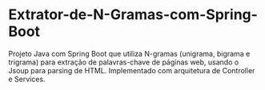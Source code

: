 # Extrator-de-N-Gramas-com-Spring-Boot
Projeto Java com Spring Boot que utiliza N-gramas (unigrama, bigrama e trigrama) para extração de palavras-chave de páginas web, usando o Jsoup para parsing de HTML. Implementado com arquitetura de Controller e Services.
